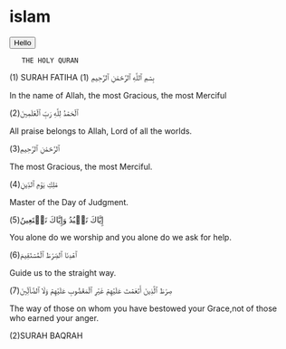 # islam

<button>Hello</button>
    <title>THE HOLY QURAN</title>
    
       THE HOLY QURAN
(1) SURAH FATIHA
بِسۡمِ ٱللَّهِ ٱلرَّحۡمَٰنِ ٱلرَّحِيمِ (1)

In the name of Allah, the most Gracious, the most Merciful

ٱلۡحَمۡدُ لِلَّهِ رَبِّ ٱلۡعَٰلَمِينَ(2)

All praise belongs to Allah, Lord of all the worlds.

ٱلرَّحۡمَٰنِ ٱلرَّحِيمِ(3)

The most Gracious, the most Merciful.

مَٰلِكِ يَوۡمِ ٱلدِّينِ(4)

Master of the Day of Judgment.

إِيَّاكَ نَعۡبُدُ وَإِيَّاكَ نَسۡتَعِينُ(5)

You alone do we worship and you alone do we ask for help.

ٱهۡدِنَا ٱلصِّرَٰطَ ٱلۡمُسۡتَقِيمَ(6)

Guide us to the straight way.

صِرَٰطَ ٱلَّذِينَ أَنۡعَمۡتَ عَلَيۡهِمۡ غَيۡرِ ٱلۡمَغۡضُوبِ عَلَيۡهِمۡ وَلَا ٱلضَّآلِّينَ(7)

The way of those on whom you have bestowed your Grace,not of those who earned your anger.

(2)SURAH BAQRAH
